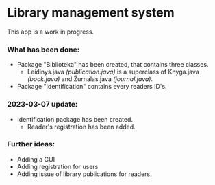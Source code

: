 # Library management system

This app is a work in progress.

### What has been done:
- Package "Biblioteka" has been created, that contains three classes.
  - Leidinys.java *(publication.java)* is a superclass of Knyga.java *(book.java)* and Žurnalas.java *(journal.java)*.
- Package "Identification" contains every readers ID's.

### 2023-03-07 update: 
- Identification package has been created.
  - Reader's registration has been added.

### Further ideas:
- Adding a GUI
- Adding registration for users
- Adding issue of library publications for readers.
